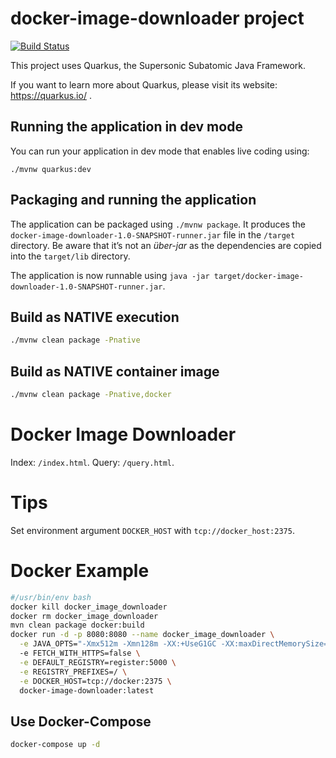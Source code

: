 # docker-image-downloader project

[![Build Status](https://travis-ci.org/KuuDS/docker-image-downloader.svg?branch=master)](https://travis-ci.org/github/KuuDS/docker-image-downloader)

This project uses Quarkus, the Supersonic Subatomic Java Framework.

If you want to learn more about Quarkus, please visit its website: https://quarkus.io/ .

## Running the application in dev mode

You can run your application in dev mode that enables live coding using:
```
./mvnw quarkus:dev
```

## Packaging and running the application

The application can be packaged using `./mvnw package`.
It produces the `docker-image-downloader-1.0-SNAPSHOT-runner.jar` file in the `/target` directory.
Be aware that it’s not an _über-jar_ as the dependencies are copied into the `target/lib` directory.

The application is now runnable using `java -jar target/docker-image-downloader-1.0-SNAPSHOT-runner.jar`.

## Build as NATIVE execution

```bash
./mvnw clean package -Pnative
```

## Build as NATIVE container image

```bash
./mvnw clean package -Pnative,docker
```

# Docker Image Downloader

Index: `/index.html`.
Query: `/query.html`.

# Tips

Set environment argument `DOCKER_HOST` with `tcp://docker_host:2375`.

# Docker Example

```bash
#/usr/bin/env bash
docker kill docker_image_downloader
docker rm docker_image_downloader
mvn clean package docker:build
docker run -d -p 8080:8080 --name docker_image_downloader \
  -e JAVA_OPTS="-Xmx512m -Xmn128m -XX:+UseG1GC -XX:maxDirectMemorySize=512m"
  -e FETCH_WITH_HTTPS=false \
  -e DEFAULT_REGISTRY=register:5000 \
  -e REGISTRY_PREFIXES=/ \
  -e DOCKER_HOST=tcp://docker:2375 \
  docker-image-downloader:latest
```

## Use Docker-Compose

```bash
docker-compose up -d
```
